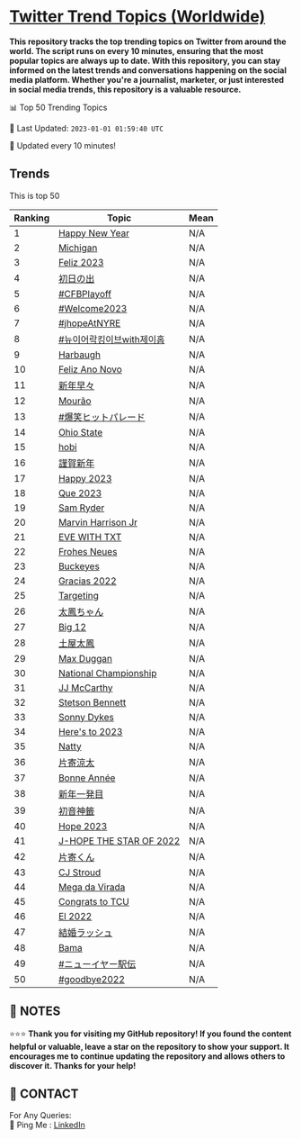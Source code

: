 [Twitter Trend Topics (Worldwide)](https://github.com/ErcinDedeoglu/Twitter-Trend-Topics)
==========

**This repository tracks the top trending topics on Twitter from around the world. 
The script runs on every 10 minutes, ensuring that the most popular topics are always up to date. 
With this repository, you can stay informed on the latest trends and conversations happening on the social media platform. 
Whether you're a journalist, marketer, or just interested in social media trends, this repository is a valuable resource.**


📊 Top 50 Trending Topics

📆 Last Updated: `2023-01-01 01:59:40 UTC`

🔧 Updated every 10 minutes!


## Trends

This is top 50

| Ranking | Topic | Mean |
| ------- | ------------ | ------------ |
| 1 | [Happy New Year](http://twitter.com/search?q=Happy+New+Year) | N/A |
| 2 | [Michigan](http://twitter.com/search?q=Michigan) | N/A |
| 3 | [Feliz 2023](http://twitter.com/search?q=Feliz+2023) | N/A |
| 4 | [初日の出](http://twitter.com/search?q=%e5%88%9d%e6%97%a5%e3%81%ae%e5%87%ba) | N/A |
| 5 | [#CFBPlayoff](http://twitter.com/search?q=%23CFBPlayoff) | N/A |
| 6 | [#Welcome2023](http://twitter.com/search?q=%23Welcome2023) | N/A |
| 7 | [#jhopeAtNYRE](http://twitter.com/search?q=%23jhopeAtNYRE) | N/A |
| 8 | [#뉴이어락킹이브with제이홉](http://twitter.com/search?q=%23%eb%89%b4%ec%9d%b4%ec%96%b4%eb%9d%bd%ed%82%b9%ec%9d%b4%eb%b8%8cwith%ec%a0%9c%ec%9d%b4%ed%99%89) | N/A |
| 9 | [Harbaugh](http://twitter.com/search?q=Harbaugh) | N/A |
| 10 | [Feliz Ano Novo](http://twitter.com/search?q=Feliz+Ano+Novo) | N/A |
| 11 | [新年早々](http://twitter.com/search?q=%e6%96%b0%e5%b9%b4%e6%97%a9%e3%80%85) | N/A |
| 12 | [Mourão](http://twitter.com/search?q=Mour%c3%a3o) | N/A |
| 13 | [#爆笑ヒットパレード](http://twitter.com/search?q=%23%e7%88%86%e7%ac%91%e3%83%92%e3%83%83%e3%83%88%e3%83%91%e3%83%ac%e3%83%bc%e3%83%89) | N/A |
| 14 | [Ohio State](http://twitter.com/search?q=Ohio+State) | N/A |
| 15 | [hobi](http://twitter.com/search?q=hobi) | N/A |
| 16 | [謹賀新年](http://twitter.com/search?q=%e8%ac%b9%e8%b3%80%e6%96%b0%e5%b9%b4) | N/A |
| 17 | [Happy 2023](http://twitter.com/search?q=Happy+2023) | N/A |
| 18 | [Que 2023](http://twitter.com/search?q=Que+2023) | N/A |
| 19 | [Sam Ryder](http://twitter.com/search?q=Sam+Ryder) | N/A |
| 20 | [Marvin Harrison Jr](http://twitter.com/search?q=Marvin+Harrison+Jr) | N/A |
| 21 | [EVE WITH TXT](http://twitter.com/search?q=EVE+WITH+TXT) | N/A |
| 22 | [Frohes Neues](http://twitter.com/search?q=Frohes+Neues) | N/A |
| 23 | [Buckeyes](http://twitter.com/search?q=Buckeyes) | N/A |
| 24 | [Gracias 2022](http://twitter.com/search?q=Gracias+2022) | N/A |
| 25 | [Targeting](http://twitter.com/search?q=Targeting) | N/A |
| 26 | [太鳳ちゃん](http://twitter.com/search?q=%e5%a4%aa%e9%b3%b3%e3%81%a1%e3%82%83%e3%82%93) | N/A |
| 27 | [Big 12](http://twitter.com/search?q=Big+12) | N/A |
| 28 | [土屋太鳳](http://twitter.com/search?q=%e5%9c%9f%e5%b1%8b%e5%a4%aa%e9%b3%b3) | N/A |
| 29 | [Max Duggan](http://twitter.com/search?q=Max+Duggan) | N/A |
| 30 | [National Championship](http://twitter.com/search?q=National+Championship) | N/A |
| 31 | [JJ McCarthy](http://twitter.com/search?q=JJ+McCarthy) | N/A |
| 32 | [Stetson Bennett](http://twitter.com/search?q=Stetson+Bennett) | N/A |
| 33 | [Sonny Dykes](http://twitter.com/search?q=Sonny+Dykes) | N/A |
| 34 | [Here's to 2023](http://twitter.com/search?q=Here%27s+to+2023) | N/A |
| 35 | [Natty](http://twitter.com/search?q=Natty) | N/A |
| 36 | [片寄涼太](http://twitter.com/search?q=%e7%89%87%e5%af%84%e6%b6%bc%e5%a4%aa) | N/A |
| 37 | [Bonne Année](http://twitter.com/search?q=Bonne+Ann%c3%a9e) | N/A |
| 38 | [新年一発目](http://twitter.com/search?q=%e6%96%b0%e5%b9%b4%e4%b8%80%e7%99%ba%e7%9b%ae) | N/A |
| 39 | [初音神籤](http://twitter.com/search?q=%e5%88%9d%e9%9f%b3%e7%a5%9e%e7%b1%a4) | N/A |
| 40 | [Hope 2023](http://twitter.com/search?q=Hope+2023) | N/A |
| 41 | [J-HOPE THE STAR OF 2022](http://twitter.com/search?q=J-HOPE+THE+STAR+OF+2022) | N/A |
| 42 | [片寄くん](http://twitter.com/search?q=%e7%89%87%e5%af%84%e3%81%8f%e3%82%93) | N/A |
| 43 | [CJ Stroud](http://twitter.com/search?q=CJ+Stroud) | N/A |
| 44 | [Mega da Virada](http://twitter.com/search?q=Mega+da+Virada) | N/A |
| 45 | [Congrats to TCU](http://twitter.com/search?q=Congrats+to+TCU) | N/A |
| 46 | [El 2022](http://twitter.com/search?q=El+2022) | N/A |
| 47 | [結婚ラッシュ](http://twitter.com/search?q=%e7%b5%90%e5%a9%9a%e3%83%a9%e3%83%83%e3%82%b7%e3%83%a5) | N/A |
| 48 | [Bama](http://twitter.com/search?q=Bama) | N/A |
| 49 | [#ニューイヤー駅伝](http://twitter.com/search?q=%23%e3%83%8b%e3%83%a5%e3%83%bc%e3%82%a4%e3%83%a4%e3%83%bc%e9%a7%85%e4%bc%9d) | N/A |
| 50 | [#goodbye2022](http://twitter.com/search?q=%23goodbye2022) | N/A |




## 📝 NOTES

⭐⭐⭐ **Thank you for visiting my GitHub repository! If you found the content helpful or valuable, leave a star on the repository to show your support. It encourages me to continue updating the repository and allows others to discover it. Thanks for your help!**

## 📨 CONTACT

 For Any Queries:  
            🏓 Ping Me : [LinkedIn](https://www.linkedin.com/in/ercindedeoglu/)